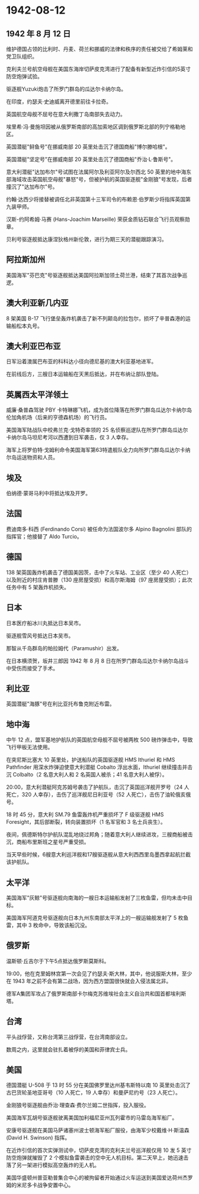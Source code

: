# 1942-08-12

## 1942 年 8 月 12 日

维护德国占领的比利时、丹麦、荷兰和挪威的法律和秩序的责任被交给了希姆莱和党卫队组织。

克利夫兰号航空母舰在美国东海岸切萨皮克湾进行了配备有新型近炸引信的5英寸防空炮弹试验。

驱逐舰Yuzuki炮击了所罗门群岛的瓜达尔卡纳尔岛。

在印度，约瑟夫·史迪威离开德里前往卡拉奇。

英国航空母舰不屈号在意大利撒丁岛南部失去动力。

埃里希·冯·曼施坦因被从俄罗斯南部的高加索地区调到俄罗斯北部的列宁格勒地区。

英国潜艇"鲟鱼号"在挪威南部 20 英里处击沉了德国商船"博尔滕哈根"。

英国潜艇"坚定号"在挪威南部 20 英里处击沉了德国商船"乔治·L·鲁斯号"。

意大利潜艇"达加布尔"号试图在法属阿尔及利亚阿尔及尔西北 50
英里的地中海东部海域攻击英国航空母舰"暴怒"号，但被护航的英国驱逐舰"金刚狼"号发现，后者撞沉了"达加布尔"号。

约翰·达西少将接替被调任北非英国第十三军司令的布赖恩·伯罗斯少将指挥英国第九装甲师。

汉斯-约阿希姆·马赛 (Hans-Joachim Marseille)
荣获金质钻石联合飞行员观察勋章。

贝利号驱逐舰抵达康涅狄格州新伦敦，进行为期三天的潜艇跟踪演习。

## 阿拉斯加州

美国海军"芬巴克"号驱逐舰抵达美国阿拉斯加领土荷兰港，结束了其首次战争巡逻。

## 澳大利亚新几内亚

8 架美国 B-17
飞行堡垒轰炸机袭击了新不列颠岛的拉包尔，损坏了辛普森港的运输船松本丸号。

## 澳大利亚巴布亚

日军沿着澳属巴布亚的科科达小径向德尼基的澳大利亚基地进军。

在前线后方，三艘日本运输船在天黑后抵达，并在布纳让部队登陆。

## 英属西太平洋领土

威廉·桑普森驾驶 PBY
卡特琳娜飞机，成为首位降落在所罗门群岛瓜达尔卡纳尔岛伦加角机场（后来的亨德森机场）的飞行员。

美国海军陆战队中校弗兰克·戈特奇率领的 25
名侦察巡逻队在所罗门群岛瓜达尔卡纳尔岛马坦尼考河以西遭到日军袭击，仅 3
人幸存。

海军上将罗伯特·戈姆利命令美国海军第63特遣舰队全力向所罗门群岛瓜达尔卡纳尔岛运送物资和人员。

## 埃及

伯纳德·蒙哥马利中将抵达埃及开罗。

## 法国

费迪南多·科西 (Ferdinando Corsi) 被任命为法国波尔多 Alpino Bagnolini
部队的指挥官；他接替了 Aldo Turcio。

## 德国

138 架英国轰炸机袭击了德国美因茨，击中了火车站、工业区（至少 40
人死亡）以及附近的村庄肯普滕（130 座房屋受损）和高尔斯海姆（97
座房屋受损）；此次任务中有 5 架轰炸机损失。

## 日本

日本医疗船冰川丸抵达日本吴市。

驱逐舰雪风号抵达日本吴市。

那智从千岛群岛的帕拉姆代（Paramushir）出发。

在日本横须贺，坂井三郎因 1942 年 8 月 8
日在所罗门群岛瓜达尔卡纳尔岛战斗中受伤而接受了手术。

## 利比亚

英国潜艇"海豚"号在利比亚托布鲁克附近布雷。

## 地中海

中午 12 点，盟军基地护航队的英国航空母舰不屈号被两枚 500
磅炸弹击中，导致飞行甲板无法使用。

在突尼斯比塞大 10 英里处，护送船队的英国驱逐舰 HMS Ithuriel 和 HMS
Pathfinder 用深水炸弹迫使意大利潜艇 Cobalto 浮出水面，Ithuriel
继续撞击并击沉 Colbalto（2 名意大利人和 2 名英国人被杀；41
名意大利人被俘）。

20:00，意大利潜艇阿克苏姆号袭击了护航队，击沉了英国巡洋舰开罗号（24
人死亡，320 人幸存），击伤了巡洋舰尼日利亚号（52
人死亡），击伤了油轮俄亥俄号。

18 时 45 分，意大利 SM.79 鱼雷轰炸机严重损坏了 F 级驱逐舰 HMS
Foresight，其后部断裂，转向装置损坏（1 名军官和 3 名士兵丧生）。

夜间，佩德斯特尔护航队混乱地绕过邦角；随着意大利人继续进攻，三艘商船被击沉，商船布里斯班之星号严重受损。

当天早些时候，6艘意大利巡洋舰和17艘驱逐舰从意大利西西里岛墨西拿起航拦截该护航队。

## 太平洋

美国海军"灰鲸"号驱逐舰向南海的一艘日本运输船发射了三枚鱼雷，但均未击中目标。

美国海军阿道克号驱逐舰向日本九州东南部太平洋上的一艘运输舰发射了 5
枚鱼雷，其中 3 枚命中，导致该船沉没。

## 俄罗斯

温斯顿·丘吉尔于下午5点抵达俄罗斯莫斯科。

19:00，他在克里姆林宫第一次会见了约瑟夫·斯大林，其中，他说服斯大林，至少在
1943 年之前不会有第二战场，因为西方盟国很快就会入侵法属北非。

德军A集团军攻占了俄罗斯南部卡尔梅克苏维埃社会主义自治共和国首都埃利斯塔。

## 台湾

平头战俘营，又称台湾第三战俘营，在台湾南部设立。

数周之内，这里就会驻扎着被俘的美国和菲律宾士兵。

## 美国

德国潜艇 U-508 于 13 时 55 分在美国佛罗里达州基韦斯特以南 10
英里处击沉了古巴货轮圣地亚哥号（10 人死亡，19 人幸存）和曼萨尼约号（23
人死亡）。

金刚狼号驱逐舰由乔治·理查森·费尔兰姆二世指挥，投入服役。

美国海军瓦胡号驱逐舰驶离美国加利福尼亚州瓦列霍市的马雷岛海军船厂。

安康号驱逐舰在美国马萨诸塞州波士顿海军船厂服役，由海军少校戴维·H·斯温森
(David H. Swinson) 指挥。

在近炸引信的首次实弹测试中，切萨皮克湾的克利夫兰号巡洋舰仅用 10 发 5
英寸防空炮弹就摧毁了 2
个模拟鱼雷袭击的空中无人机目标。第二天早上，她迅速击落了另一架进行模拟高空轰炸的无人机。

美国华盛顿州普亚勒普集合中心的被拘留者开始通过火车运送到美国爱达荷州杰罗姆的米尼多卡战争安置中心。

